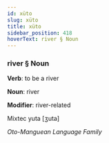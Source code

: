 ```yaml
---
id: xüto
slug: xüto
title: xüto
sidebar_position: 418
hoverText: river § Noun
---
```


### river § Noun

**Verb**: to be a river

**Noun**: river

**Modifier**: river-related

Mixtec yuta [ʒuta]

*Oto-Manguean Language Family*